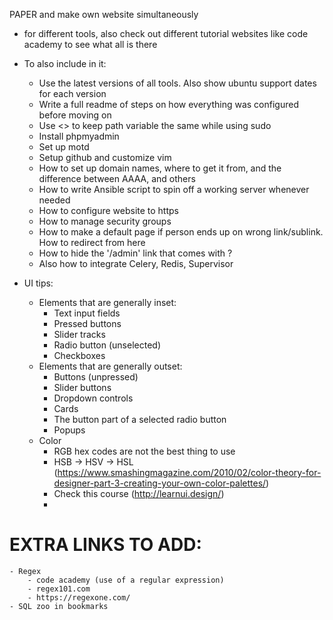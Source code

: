 PAPER and make own website simultaneously
- for different tools, also check out different tutorial websites like code academy to see what all is there

- To also include in it:
    - Use the latest versions of all tools. Also show ubuntu support dates for each version
    - Write a full readme of steps on how everything was configured before moving on
    - Use <> to keep path variable the same while using sudo
    - Install phpmyadmin
    - Set up motd
    - Setup github and customize vim
    - How to set up domain names, where to get it from, and the difference between AAAA, and others
    - How to write Ansible script to spin off a working server whenever needed
    - How to configure website to https
    - How to manage security groups
    - How to make a default page if person ends up on wrong link/sublink. How to redirect from here
    - How to hide the '/admin' link that comes with ?
    - Also how to integrate Celery, Redis, Supervisor
- UI tips:
    * Elements that are generally inset:
        * Text input fields
        * Pressed buttons
        * Slider tracks
        * Radio button (unselected)
        * Checkboxes
    * Elements that are generally outset:
        * Buttons (unpressed)
        * Slider buttons
        * Dropdown controls
        * Cards
        * The button part of a selected radio button
        * Popups
    * Color
        * RGB hex codes are not the best thing to use
        * HSB -> HSV -> HSL (https://www.smashingmagazine.com/2010/02/color-theory-for-designer-part-3-creating-your-own-color-palettes/)
        * Check this course (http://learnui.design/)
        * 







# EXTRA LINKS TO ADD:
    - Regex
        - code academy (use of a regular expression)
        - regex101.com
        - https://regexone.com/
    - SQL zoo in bookmarks
 

